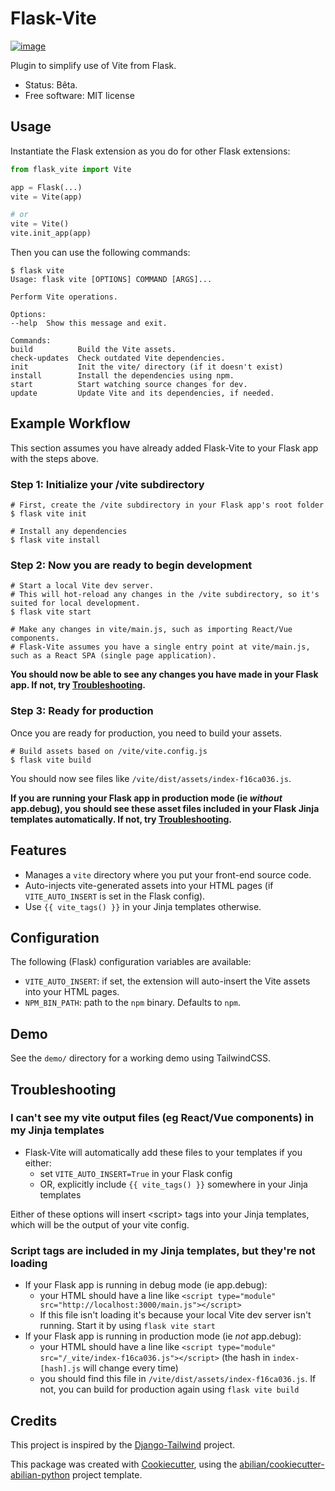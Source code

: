 # Flask-Vite

[![image](https://img.shields.io/pypi/v/flask-tailwind.svg)](https://pypi.python.org/pypi/flask-tailwind)

Plugin to simplify use of Vite from Flask.

-   Status: Bêta.
-   Free software: MIT license


## Usage

Instantiate the Flask extension as you do for other Flask extensions:

```python
from flask_vite import Vite

app = Flask(...)
vite = Vite(app)

# or
vite = Vite()
vite.init_app(app)
```

Then you can use the following commands:

```text
$ flask vite
Usage: flask vite [OPTIONS] COMMAND [ARGS]...

Perform Vite operations.

Options:
--help  Show this message and exit.

Commands:
build          Build the Vite assets.
check-updates  Check outdated Vite dependencies.
init           Init the vite/ directory (if it doesn't exist)
install        Install the dependencies using npm.
start          Start watching source changes for dev.
update         Update Vite and its dependencies, if needed.
```

## Example Workflow
This section assumes you have already added Flask-Vite to your Flask app with the steps above.

### Step 1: Initialize your /vite subdirectory
```text
# First, create the /vite subdirectory in your Flask app's root folder
$ flask vite init

# Install any dependencies
$ flask vite install
```

### Step 2: Now you are ready to begin development
```text
# Start a local Vite dev server.
# This will hot-reload any changes in the /vite subdirectory, so it's suited for local development.
$ flask vite start

# Make any changes in vite/main.js, such as importing React/Vue components.
# Flask-Vite assumes you have a single entry point at vite/main.js, such as a React SPA (single page application).
```

**You should now be able to see any changes you have made in your Flask app. If not, try [Troubleshooting](#troubleshooting).**

### Step 3: Ready for production
Once you are ready for production, you need to build your assets.
```text
# Build assets based on /vite/vite.config.js
$ flask vite build
```

You should now see files like `/vite/dist/assets/index-f16ca036.js`.

**If you are running your Flask app in production mode (ie _without_ app.debug), you should see these asset files included in your Flask Jinja templates automatically. If not, try [Troubleshooting](#troubleshooting).**

## Features

- Manages a `vite` directory where you put your front-end source code.
- Auto-injects vite-generated assets into your HTML pages (if `VITE_AUTO_INSERT` is set in the Flask config).
- Use `{{ vite_tags() }}` in your Jinja templates otherwise.


## Configuration

The following (Flask) configuration variables are available:

- `VITE_AUTO_INSERT`: if set, the extension will auto-insert the Vite assets into your HTML pages.
- `NPM_BIN_PATH`: path to the `npm` binary. Defaults to `npm`.


## Demo

See the `demo/` directory for a working demo using TailwindCSS.

## Troubleshooting

### I can't see my vite output files (eg React/Vue components) in my Jinja templates
- Flask-Vite will automatically add these files to your templates if you either:
  - set `VITE_AUTO_INSERT=True` in your Flask config
  - OR, explicitly include `{{ vite_tags() }}` somewhere in your Jinja templates

Either of these options will insert &lt;script&gt; tags into your Jinja templates, which will be the output of your vite config.

### Script tags are included in my Jinja templates, but they're not loading
- If your Flask app is running in debug mode (ie app.debug):
  - your HTML should have a line like `<script type="module" src="http://localhost:3000/main.js"></script>`
  - If this file isn't loading it's because your local Vite dev server isn't running. Start it by using `flask vite start`
- If your Flask app is running in production mode (ie _not_ app.debug):
  - your HTML should have a line like `<script type="module" src="/_vite/index-f16ca036.js"></script>` (the hash in `index-[hash].js` will change every time)
  - you should find this file in `/vite/dist/assets/index-f16ca036.js`. If not, you can build for production again using `flask vite build`


## Credits

This project is inspired by the
[Django-Tailwind](https://github.com/timonweb/django-tailwind) project.

This package was created with
[Cookiecutter](https://github.com/audreyr/cookiecutter), using the
[abilian/cookiecutter-abilian-python](https://github.com/abilian/cookiecutter-abilian-python)
project template.
